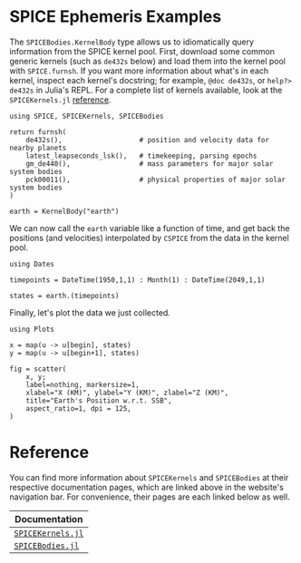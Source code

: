 # SPICE Ephemeris Examples

The `SPICEBodies.KernelBody` type allows us to idiomatically query information
from the SPICE kernel pool. First, download some common generic kernels (such as
`de432s` below) and load them into the kernel pool with `SPICE.furnsh`. If you
want more information about what's in each kernel, inspect each kernel's
docstring; for example, `@doc de432s`, or `help?> de432s` in Julia's REPL. For 
a complete list of kernels available, look at the `SPICEKernels.jl`
[reference](https://juliaastro.org/EphemerisSources.jl/lib/SPICEKernels/dev/reference/#SPICEKernels.SPICEKernels).

```@example quickstart
using SPICE, SPICEKernels, SPICEBodies

return furnsh(
    de432s(),                   # position and velocity data for nearby planets
    latest_leapseconds_lsk(),   # timekeeping, parsing epochs
    gm_de440(),                 # mass parameters for major solar system bodies
    pck00011(),                 # physical properties of major solar system bodies
)

earth = KernelBody("earth")
```

We can now call the `earth` variable like a function of time, and get back the
positions (and velocities) interpolated by `CSPICE` from the data in the kernel
pool.

```@example quickstart
using Dates

timepoints = DateTime(1950,1,1) : Month(1) : DateTime(2049,1,1)

states = earth.(timepoints)
```

Finally, let's plot the data we just collected.

```@example quickstart
using Plots

x = map(u -> u[begin], states)
y = map(u -> u[begin+1], states)

fig = scatter(
    x, y;
    label=nothing, markersize=1,
    xlabel="X (KM)", ylabel="Y (KM)", zlabel="Z (KM)",
    title="Earth's Position w.r.t. SSB",
    aspect_ratio=1, dpi = 125,
)
```

# Reference

You can find more information about `SPICEKernels` and `SPICEBodies` at 
their respective documentation pages, which are linked above in the website's 
navigation bar. For convenience, their pages are each linked below as well. 

| Documentation |
|---|
| [`SPICEKernels.jl`](https://juliaastro.org/EphemerisSources.jl/lib/SPICEKernels/stable) |
| [`SPICEBodies.jl`](https://juliaastro.org/EphemerisSources.jl/lib/SPICEBodies/stable) |
